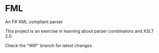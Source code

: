 # FML

An F# XML compliant parser

This project is an exercise in learning about parser combinators and XSLT 2.0

Check the "WIP" branch for latest changes
